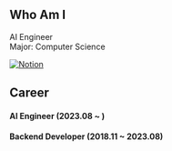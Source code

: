 <h2 align = "left">Who Am I</h2>
<span align = "left"> 
  
  <span>AI Engineer</span> </br>
  <span>Major: Computer Science</span>
  
[![Notion](https://img.shields.io/badge/notion-181717?style=for-the-badge&logo=Notion&logoColor=white)](https://ribbon-alyssum-680.notion.site/e9d79fe7fdf04b4785fc9873d58ad451)

</span>

<h2 align = "left">Career</h2>

<span align = "left">

  <h4 align = "left">AI Engineer (2023.08 ~ )</h4>
  <h4 align = "left">Backend Developer (2018.11 ~ 2023.08)</h4>
  
</span>
